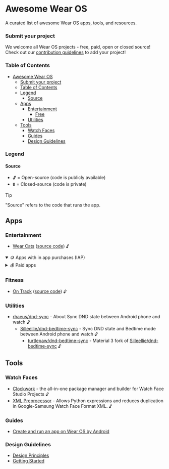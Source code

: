 # Awesome Wear OS

A curated list of awesome Wear OS apps, tools, and resources.

### Submit your project

We welcome all Wear OS projects - free, paid, open or closed source! Check out our [contribution guidelines](CONTRIBUTING.md) to add your project!

### Table of Contents

- [Awesome Wear OS](#awesome-wear-os)
  - [Submit your project](#submit-your-project)
  - [Table of Contents](#table-of-contents)
  - [Legend](#legend)
    - [Source](#source)
  - [Apps](#apps)
    - [Entertainment](#entertainment)
      - [Free](#free)
    - [Utilities](#utilities)
  - [Tools](#tools)
    - [Watch Faces](#watch-faces)
    - [Guides](#guides)
    - [Design Guidelines](#design-guidelines)

### Legend

#### Source

- `🔓` = Open-source (code is publicly available)
- `🔒` = Closed-source (code is private)

> [!TIP]
> "Source" refers to the code that runs the app.

## Apps

### Entertainment

- [Wear Cats](https://play.google.com/store/apps/details?id=com.turtlepaw.cats) ([source code](https://github.com/Turtlepaw/wear-cats)) `🔓`

<details open>
<summary>🪙 Apps with in app purchases (IAP)</summary>
</details>

<details>
<summary>💰 Paid apps</summary>
</details>

### Fitness

- [On Track](https://play.google.com/store/apps/details?id=au.gondwanasoftware.ontrack) ([source code](https://github.com/gondwanasoft/wear-os-on-track/tree/master)) `🔓`

### Utilities

- [rhaeus/dnd-sync](https://github.com/rhaeus/dnd-sync) - About
  Sync DND state between Android phone and watch `🔓`
  - [Silleellie/dnd-bedtime-sync](https://github.com/Silleellie/dnd-bedtime-sync) - Sync DND state and Bedtime mode between Android phone and watch `🔓`
    - [turtlepaw/dnd-bedtime-sync](https://github.com/turtlepaw/dnd-bedtime-sync) - Material 3 fork of [Silleellie/dnd-bedtime-sync](https://github.com/Silleellie/dnd-bedtime-sync) `🔓`

## Tools

### Watch Faces

- [Clockwork](https://github.com/Turtlepaw/clockwork) - the all-in-one package manager and builder for Watch Face Studio Projects `🔓`
- [XML Preprocessor](https://github.com/gondwanasoft/xml-preprocessor) - Allows Python expressions and reduces duplication in Google-Samsung Watch Face Format XML. `🔓`

### Guides

- [Create and run an app on Wear OS by Android](https://developer.android.com/training/wearables/get-started/creating)

### Design Guidelines

- [Design Principles](https://developer.android.com/design/ui/wear/guides/foundations/design-principles)
- [Getting Started](https://developer.android.com/design/ui/wear/guides/foundations/getting-started)
